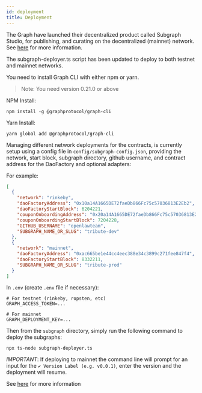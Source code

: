 ```yaml
---
id: deployment
title: Deployment
---
```


The Graph have launched their decentralized product called Subgraph Studio, for publishing, and curating on the decentralized (mainnet) network. See [here](https://thegraph.com/docs/developer/deploy-subgraph-studio) for more information.

The subgraph-deployer.ts script has been updated to deploy to both testnet and mainnet networks.

You need to install Graph CLI with either npm or yarn.

> Note: You need version 0.21.0 or above

NPM Install:

```
npm install -g @graphprotocol/graph-cli
```

Yarn Install:

```
yarn global add @graphprotocol/graph-cli
```

Managing different network deployments for the contracts, is currently setup using a config file in `config/subgraph-config.json`, providing the network, start block, subgraph directory, github username, and contract address for the DaoFactory and optional adapters:

For example:

```json
[
  {
    "network": "rinkeby",
    "daoFactoryAddress": "0x10a14A1665DE72faeDb866Fc75c57036813E2Eb2",
    "daoFactoryStartBlock": 6204221,
    "couponOnboardingAddress": "0x20a14A1665DE72faeDb866Fc75c57036813E2Eb3",
    "couponOnboardingStartBlock": 7204228,
    "GITHUB_USERNAME": "openlawteam",
    "SUBGRAPH_NAME_OR_SLUG": "tribute-dev"
  },
  {
    "network": "mainnet",
    "daoFactoryAddress": "0xac665be1e44cc4eec388e34c3899c271fee847f4",
    "daoFactoryStartBlock": 8332211,
    "SUBGRAPH_NAME_OR_SLUG": "tribute-prod"
  }
]
```

In `.env` (create `.env` file if necessary):

```
# For testnet (rinkeby, ropsten, etc)
GRAPH_ACCESS_TOKEN=...

# For mainnet
GRAPH_DEPLOYMENT_KEY=...
```

Then from the `subgraph` directory, simply run the following command to deploy the subgraphs:

```
npx ts-node subgraph-deployer.ts
```

_IMPORTANT_: If deploying to mainnet the command line will prompt for an input for the `✔ Version Label (e.g. v0.0.1)`, enter the version and the deployment will resume.

See [here](https://thegraph.com/docs/deploy-a-subgraph#redeploying-a-subgraph) for more information
